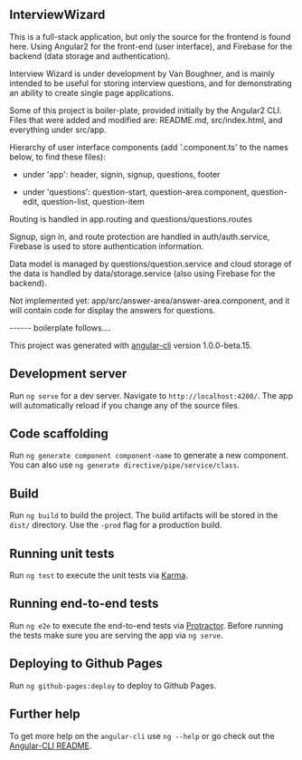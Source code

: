 ## InterviewWizard

This is a full-stack application, but only the source for the frontend is found here.  Using Angular2 for the front-end (user interface), and Firebase for the backend (data storage and authentication).

Interview Wizard is under development by Van Boughner, and is mainly intended to be useful for storing interview questions, and for demonstrating an ability to create single page applications.

Some of this project is boiler-plate, provided initially by the Angular2 CLI. Files that were added and modified are: README.md, src/index.html, and everything under src/app. 

Hierarchy of user interface components (add '.component.ts' to the names below, to find these files):

- under 'app': header, signin, signup, questions, footer

- under 'questions': question-start, question-area.component, question-edit, question-list, question-item


Routing is handled in app.routing and questions/questions.routes
 
Signup, sign in, and route protection are handled in auth/auth.service, Firebase is used to store authentication information.

Data model is managed by questions/question.service and cloud storage of the data is handled by data/storage.service (also using Firebase for the backend).

Not implemented yet: app/src/answer-area/answer-area.component, and it will contain code for display the answers for questions.



------ boilerplate follows....

This project was generated with [angular-cli](https://github.com/angular/angular-cli) version 1.0.0-beta.15.

## Development server
Run `ng serve` for a dev server. Navigate to `http://localhost:4200/`. The app will automatically reload if you change any of the source files.

## Code scaffolding

Run `ng generate component component-name` to generate a new component. You can also use `ng generate directive/pipe/service/class`.

## Build

Run `ng build` to build the project. The build artifacts will be stored in the `dist/` directory. Use the `-prod` flag for a production build.

## Running unit tests

Run `ng test` to execute the unit tests via [Karma](https://karma-runner.github.io).

## Running end-to-end tests

Run `ng e2e` to execute the end-to-end tests via [Protractor](http://www.protractortest.org/). 
Before running the tests make sure you are serving the app via `ng serve`.

## Deploying to Github Pages

Run `ng github-pages:deploy` to deploy to Github Pages.

## Further help

To get more help on the `angular-cli` use `ng --help` or go check out the [Angular-CLI README](https://github.com/angular/angular-cli/blob/master/README.md).
